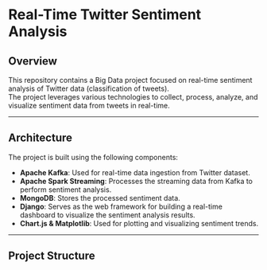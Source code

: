 # Real-Time Twitter Sentiment Analysis

## Overview
This repository contains a Big Data project focused on real-time sentiment analysis of Twitter data (classification of tweets).  
The project leverages various technologies to collect, process, analyze, and visualize sentiment data from tweets in real-time.

---

## Architecture
The project is built using the following components:

- **Apache Kafka**: Used for real-time data ingestion from Twitter dataset.  
- **Apache Spark Streaming**: Processes the streaming data from Kafka to perform sentiment analysis.  
- **MongoDB**: Stores the processed sentiment data.  
- **Django**: Serves as the web framework for building a real-time dashboard to visualize the sentiment analysis results.  
- **Chart.js & Matplotlib**: Used for plotting and visualizing sentiment trends.

---

## Project Structure

